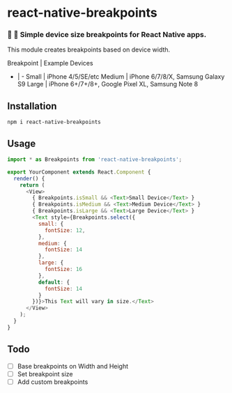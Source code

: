 # react-native-breakpoints
### 📱 📐 Simple device size breakpoints for React Native apps.

This module creates breakpoints based on device width. 

Breakpoint | Example Devices
- | -
Small | iPhone 4/5/SE/etc
Medium | iPhone 6/7/8/X, Samsung Galaxy S9
Large | iPhone 6+/7+/8+, Google Pixel XL, Samsung Note 8

## Installation

```
npm i react-native-breakpoints
```

## Usage

```javascript
import * as Breakpoints from 'react-native-breakpoints';

export YourComponent extends React.Component {
  render() {
    return (
      <View>
        { Breakpoints.isSmall && <Text>Small Device</Text> }
        { Breakpoints.isMedium && <Text>Medium Device</Text> }
        { Breakpoints.isLarge && <Text>Large Device</Text> }
        <Text style={Breakpoints.select({
          small: {
            fontSize: 12,
          },
          medium: {
            fontSize: 14
          },
          large: {
            fontSize: 16
          },
          default: {
            fontSize: 14
          }
        })}>This Text will vary in size.</Text>
      </View>
    );
  }
}
```

## Todo

- [ ] Base breakpoints on Width and Height
- [ ] Set breakpoint size
- [ ] Add custom breakpoints